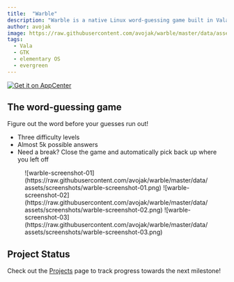 ```yaml
---
title:  "Warble"
description: "Warble is a native Linux word-guessing game built in Vala and GTK, and designed for elementary OS"
author: avojak
image: https://raw.githubusercontent.com/avojak/warble/master/data/assets/github/Warble%20GitHub%20Repo%20Card.png
tags:
  - Vala
  - GTK
  - elementary OS
  - evergreen
---
```


[![Get it on AppCenter](https://appcenter.elementary.io/badge.svg)](https://appcenter.elementary.io/com.github.avojak.warble)

## The word-guessing game

Figure out the word before your guesses run out!
- Three difficulty levels
- Almost 5k possible answers
- Need a break? Close the game and automatically pick back up where you left off

<figure class="third" markdown="1">
![warble-screenshot-01](https://raw.githubusercontent.com/avojak/warble/master/data/assets/screenshots/warble-screenshot-01.png)
![warble-screenshot-02](https://raw.githubusercontent.com/avojak/warble/master/data/assets/screenshots/warble-screenshot-02.png)
![warble-screenshot-03](https://raw.githubusercontent.com/avojak/warble/master/data/assets/screenshots/warble-screenshot-03.png)
</figure>

## Project Status

Check out the [Projects](https://github.com/avojak/warble/projects) page to track progress towards the next milestone!